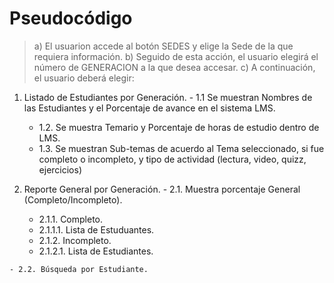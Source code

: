 
# Pseudocódigo

> a) El usuarion accede al botón SEDES y elige la Sede de la que requiera información.
> b) Seguido de esta acción, el usuario elegirá el número de GENERACION a la que desea accesar.
> c) A continuación, el usuario deberá elegir:
  1. Listado de Estudiantes por Generación.
    - 1.1 Se muestran Nombres de las Estudiantes y el Porcentaje de avance en el sistema LMS.
      - 1.2. Se muestra Temario y Porcentaje de horas de estudio dentro de LMS.
       - 1.3. Se muestran Sub-temas de acuerdo al Tema seleccionado, si fue completo o incompleto, y tipo de actividad (lectura, video, quizz, ejercicios)

  2. Reporte General por Generación.
    - 2.1. Muestra porcentaje General (Completo/Incompleto).
      - 2.1.1. Completo.
       - 2.1.1.1. Lista de Estuduantes.
      - 2.1.2. Incompleto.
       -  2.1.2.1. Lista de Estudiantes.
         
    - 2.2. Búsqueda por Estudiante.    
